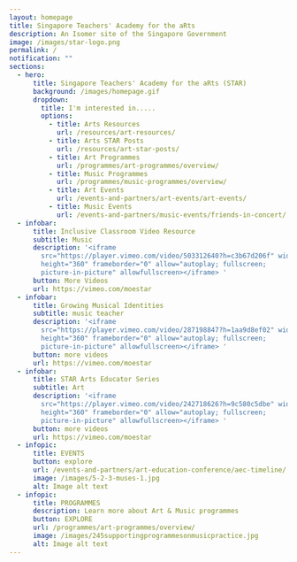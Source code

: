 ```yaml
---
layout: homepage
title: Singapore Teachers' Academy for the aRts
description: An Isomer site of the Singapore Government
image: /images/star-logo.png
permalink: /
notification: ""
sections:
  - hero:
      title: Singapore Teachers' Academy for the aRts (STAR)
      background: /images/homepage.gif
      dropdown:
        title: I'm interested in.....
        options:
          - title: Arts Resources
            url: /resources/art-resources/
          - title: Arts STAR Posts
            url: /resources/art-star-posts/
          - title: Art Programmes
            url: /programmes/art-programmes/overview/
          - title: Music Programmes
            url: /programmes/music-programmes/overview/
          - title: Art Events
            url: /events-and-partners/art-events/art-events/
          - title: Music Events
            url: /events-and-partners/music-events/friends-in-concert/
  - infobar:
      title: Inclusive Classroom Video Resource
      subtitle: Music
      description: '<iframe
        src="https://player.vimeo.com/video/503312640?h=c3b67d206f" width="640"
        height="360" frameborder="0" allow="autoplay; fullscreen;
        picture-in-picture" allowfullscreen></iframe> '
      button: More Videos
      url: https://vimeo.com/moestar
  - infobar:
      title: Growing Musical Identities
      subtitle: music teacher
      description: '<iframe
        src="https://player.vimeo.com/video/287198847?h=1aa9d8ef02" width="640"
        height="360" frameborder="0" allow="autoplay; fullscreen;
        picture-in-picture" allowfullscreen></iframe> '
      button: more videos
      url: https://vimeo.com/moestar
  - infobar:
      title: STAR Arts Educator Series
      subtitle: Art
      description: '<iframe
        src="https://player.vimeo.com/video/242718626?h=9c580c5dbe" width="640"
        height="360" frameborder="0" allow="autoplay; fullscreen;
        picture-in-picture" allowfullscreen></iframe> '
      button: more videos
      url: https://vimeo.com/moestar
  - infopic:
      title: EVENTS
      button: explore
      url: /events-and-partners/art-education-conference/aec-timeline/
      image: /images/5-2-3-muses-1.jpg
      alt: Image alt text
  - infopic:
      title: PROGRAMMES
      description: Learn more about Art & Music programmes
      button: EXPLORE
      url: /programmes/art-programmes/overview/
      image: /images/245supportingprogrammesonmusicpractice.jpg
      alt: Image alt text
---
```

